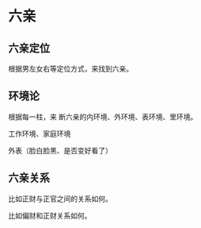 # 六亲

## 六亲定位

根据男左女右等定位方式，来找到六亲。

## 环境论

根据每一柱，来 断六亲的内环境、外环境、表环境、里环境。

工作环境、家庭环境

外表（脸白脸黑、是否变好看了）

## 六亲关系

比如正财与正官之间的关系如何。

比如偏财和正财关系如何。


